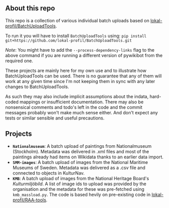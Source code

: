 ## About this repo
This repo is a collection of various individual batch uploads based on
[lokal-profil/BatchUploadTools](https://github.com/lokal-profil/BatchUploadTools).

To run it you will have to install `BatchUploadTools` using:
`pip install git+https://github.com/lokal-profil/BatchUploadTools.git`

*Note*: You might have to add the `--process-dependency-links` flag to the above
command if you are running a different version of pywikibot from the required one.

These projects are mainly here for my own use and to illustrate how BatchUploadTools
can be used. There is no guarantee that any of them will work at any given time
since I'm not keeping them in sync with any later changes to BatchUploadTools.

As such they may also include implicit assumptions about the indata, hard-coded
mappings or insufficient documentation. There may also be nonsensical comments
and todo's left in the code and the commit messages probably won't make much
sense either. And don't expect any tests or similar sensible and useful
precautions.

## Projects
* **`Nationalmuseum`**: A batch upload of paintings from Nationalmuseum
  (Stockholm). Metadata was delivered in .xml files and most of the paintings
  already had items on Wikidata thanks to an earlier data import.
* **`SMM-images`**: A batch upload of images from the National Maritime Museums 
  of Sweden. Metadata was delivered as a .csv file and connected to objects in
  KulturNav.
* **`KMB`**: A batch upload of images from the National Heritage Board's
  *Kulturmiljöbild*. A list of image ids to upload was provided by the
  organisation and the metadata for these was pre-fetched using `kmb_massload.py`.
  The code is based hevily on pre-existing code in
  [lokal-profil/RAA-tools](https://github.com/lokal-profil/RAA-tools).
